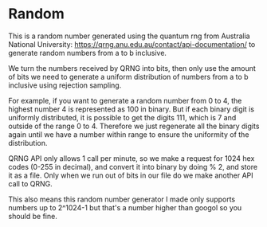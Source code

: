 # Random

This is a random number generated using the quantum rng from Australia National University: https://qrng.anu.edu.au/contact/api-documentation/ to generate random numbers from a to b inclusive.

We turn the numbers received by QRNG into bits, then only use the amount of bits we need to generate a uniform distribution of numbers from a to b inclusive using rejection sampling.

For example, if you want to generate a random number from 0 to 4, the highest number 4 is represented as 100 in binary. But if each binary digit is uniformly distributed, it is possible to get the digits 111, which is 7 and outside of the range 0 to 4. Therefore we just regenerate all the binary digits again until we have a number within range to ensure the uniformity of the distribution.

QRNG API only allows 1 call per minute, so we make a request for 1024 hex codes (0-255 in decimal), and convert it into binary by doing % 2, and store it as a file. Only when we run out of bits in our file do we make another API call to QRNG.

This also means this random number generator I made only supports numbers up to 2^1024-1 but that's a number higher than googol so you should be fine.
